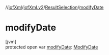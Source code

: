 //[iofXml](../../../index.md)/[iofXml.v2](../index.md)/[ResultSelection](index.md)/[modifyDate](modify-date.md)

# modifyDate

[jvm]\
protected open var [modifyDate](modify-date.md): [ModifyDate](../-modify-date/index.md)
